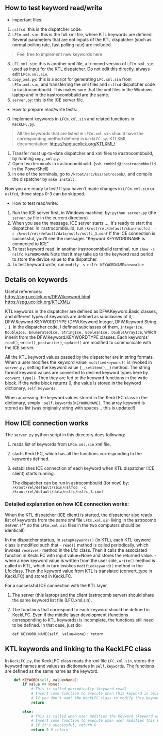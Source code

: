 ## How to test keyword read/write

* Important files:

1. `nslfcd`: this is the dispatcher code.
2. `LFCm.xml.sin`: this is the full xml file, where KTL keywords are defined. Several parameters that are not inputs of the KTL dispatcher (such as normal polling rate, fast polling rate) are included.
> Feel free to implement new keywords here
3. `LFC.xml.sin`: this is another xml file, a trimmed version of `LFCm.xml.sin`, used as input for the KTL dispatcher. Do not edit this directly, always edit `LFCm.xml.sin`.
4. `copy_xml.py`: this is a script for generating `LFC.xml.sin` from `LFCm.xml.sin`, and transferring the xml files and `nslfcd` dispatcher code to irastrocombbuild. This makes sure that the xml files in the Windows laptop and in the irastrocombbuild are the same.
5. `server.py`: this is the ICE server file.

* How to prepare read/write tests:

0. Implement keywords in `LFCm.xml.sin` and related functions in `KeckLFC.py`.
> All the keywords that are listed in `LFCm.xml.sin` should have the corresponding method defined in `KeckLFC.py`.
> KTLXML documentation: https://spg.ucolick.org/KTLXML/
1. Transfer most up-to-date dispatcher and xml files to irastrocombbuild, by running `copy_xml.py`. 
2. Open two terminals in irastrocombbuild. (`ssh combbld@irastrocombbuild` in the PowerShell)
3. In one of the terminals, go to `/kroot/src/kss/astrocomb/`, and compile the dispatcher by `make install`.


Now you are ready to test! If you haven't made changes in `LFCm.xml.sin` or `nslfcd`, these steps 0-3 can be skipped.

* How to test read/write:

1. Run the ICE server first, in Windows machine, by: `python server.py` (the `server.py` file in the current directory)
2. When you see the message, ICE server starts ..., it's ready to start the dispatcher. In irastrocombbuild, run
`/kroot/rel/default/sbin/nslfcd  -c /kroot/rel/default/data/nslfc/nslfc_3.conf`
If the ICE connection is successful, you'll see the messages "Keyword KEYWORDNAME is connected to ICE". 
3. To test keyword read, in another irastrocombbuild terminal, run
`show -s nslfc KEYWORDNAME`
Note that it may take up to the keyword read period to store the device value to the dispatcher.
4. To test keyword write, run
`modify -s nslfc KEYWORDNAME=newvalue`

## Details on keywords

Useful references:  
https://spg.ucolick.org/DFW/keyword.html  
https://spg.ucolick.org/KTLXML/  

KTL keywords in the dispatcher are defined as DFW.Keyword.Basic classes, and different types of keywords are defined as subclasses of it, DFW.Keyword.KEYWORDTYPE (DFW.Keyword.Integer, DFW.Keyword.String, ...). In the dispatcher code, I defined subclasses of them, `IntegerIce, DoubleIce, EnumeratedIce, StringIce, BooleanIce, DoubleArrayIce`, which inherit from the DFW.Keyword.KEYWORDTYPE classes. Each keywords' `read()`, `write()`, `postwrite()`, `update()` are modified to communicate with the ICE server. 

All the KTL keyword values passed by the dispatcher are in string formats. When a user modifies the keyword value, `modifiedkeyword()` is invoked in `server.py`, setting the keyword value (`__setitem()__`) method. The string format keyword values are converted to desired keyword types here by `convert_type()`. Then they are fed to the keyword functions in the write block. If the write block returns 0, the value is stored in the keyword dictionary, `self.keywords`.

When accessing the keyword values stored in the KeckLFC class in the dictionary, simply : `self.keywords[KEYWORDNAME]`. The array keyword is stored as list (was originally string with spaces... this is updated!)


## How ICE connection works

The `server.py` python script in this directory does following:

1. reads list of keywords from `LFCm.xml.sin` xml file,
2. starts KeckLFC, which has all the functions corresponding to the keywords defined.
3. establishes ICE connection of each keyword when KTL dispatcher (ICE client) starts running.
   
   The dispatcher can be run in astrocombbuild (for now) by:
   `/kroot/rel/default/sbin/nslfcd  -c /kroot/rel/default/data/nslfc/nslfc_3.conf`

### Detailed explanation on how ICE connection works:

When the KTL dispatcher (ICE client) is started, the dispatcher also reads list of keywords from the same xml file `LFCm.xml.sin` living in the astrocomb server.
(** so the `LFCm.xml.sin` files in the two computers should be identical!)

In the dispatcher startup, 
In `setupKeywords()` (in KTL), each KTL keyword class is modified such that
    - `read()` method is called periodically, which invokes `receive()` method in the LfcI class. Then it calls the associated function in KeckLFC with input value=None and stores the returned value.
    - when a new keyword value is written from the user side, `write()` method is called in KTL, which in turn invokes `modifiedkeyword()` method in the LfcIclass. Then the keyword value from KTL is translated (convert_type in KeckLFC) and stored in KeckLFC.


For a successful ICE connection with the KTL layer,
1. The server (this laptop) and the client (astrocomb server) should share the same keyword list file (LFC.xml.sin).
2. The functions that correspond to each keyword should be defined in KeckLFC. Even if the middle layer development (functions corresponding to KTL keywords) is incomplete, the functions still need to be defined. In that case, just do:
    
     `def KEYWORD_NAME(self, value=None): return`





## KTL keywords and linking to the KeckLFC class

In `KeckLFC.py`, the KeckLFC class reads the xml file `LFC.xml.sin`, stores the keyword names and values as dictionaries in `self.keywords`.
The functions are defined as the same name as the keyword.

``` ruby
    def KEYWORD(self, value=None):
        if value == None: 
            # This is called periodically (keyword read)
            # Insert some function to execute when this keyword is being read and return the value
            # If you don't want the KeckLFC class to modify this keyword (such as ICESTA, the keyword showing the status of the ICE connection), no need to return a value               
            return 
        
        else:
            # This is called when user modifies the keyword (keyword write)
            # Insert some function to execute when user modifies this keyword
            # If it's successful, return 0
            return 0 # return 
```

